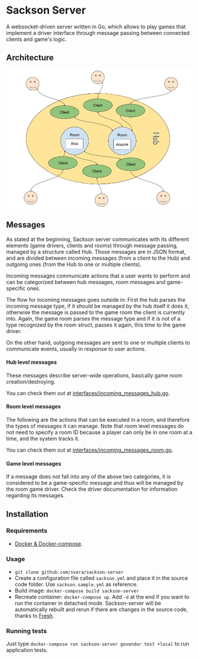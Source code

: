 # Sackson Server

A websocket-driven server written in Go, which allows to play games that implement a driver interface through message passing between
connected clients and game's logic.

## Architecture

![Sackson server architecture](sackson_server_architecture.png)

## Messages

As stated at the beginning, Sackson server communicates with its different elements (game drivers, clients and rooms) through
message passing, managed by a structure called Hub. Those messages are in JSON format, and are divided between incoming messages
(from a client to the Hub) and outgoing ones (from the Hub to one or multiple clients).

Incoming messages communicate actions that a user wants to perform and can be
categorized between hub messages, room messages and game-specific ones.

The flow for incoming messages goes outside in: First the hub parses the incoming message type, if it should be managed by the hub itself it does it, otherwise the message is passed to the game room the client is currently into. Again, the game room parses the message type and if it is not of a type recognized by the room struct, passes it again, this time to the game driver.

On the other hand, outgoing messages are sent to one or multiple clients to communicate events, usually in response to user actions.

#### Hub level messages

These messages describe server-wide operations, basically game room creation/destroying.

You can check them out at [interfaces/incoming_messages_hub.go](messages/incoming_hub.go).

#### Room level messages

The following are the actions that can be executed in a room, and therefore the types of messages it can manage.
Note that room level messages do not need to specify a room ID because a player
can only be in one room at a time, and the system tracks it.

You can check them out at [interfaces/incoming_messages_room.go](messages/incoming_room.go).

#### Game level messages

If a message does not fall into any of the above two categories, it is considered to be a game-specific message and thus will be managed by
the room game driver. Check the driver documentation for information regarding its messages.

## Installation

### Requirements
* [Docker & Docker-compose](https://www.docker.com).

### Usage

* `git clone github.com/svera/sackson-server`
* Create a configuration file called `sackson.yml` and place it in the source code folder. Use `sackson.sample.yml` as reference.
* Build image: `docker-compose build sackson-server`
* Recreate container: `docker-compose up`. Add `-d` at the end if you want to run the container in detached mode. Sackson-server will be automatically rebuilt and rerun if there are changes in the source code, thanks to [Fresh](https://github.com/pilu/fresh).

### Running tests

Just type `docker-compose run sackson-server govendor test +local` to run application tests.
